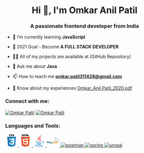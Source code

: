 <h1 align="center">Hi 👋, I'm Omkar Anil Patil</h1>
<h3 align="center">A passionate frontend developer from India</h3>

- 🌱 I’m currently learning **JavaScript**

- 🎯 2021 Goal - Become **A FULL STACK DEVELOPER**

- 👨‍💻 All of my projects are available at (GitHub Repository)

- 💬 Ask me about **Java**

- 📫 How to reach me **omkar.patil311428@gmail.com**

- 📄 Know about my experiences [Omkar_Anil Patil_2020.pdf](https://github.com/Omkar3114/Omkar3114/files/6495817/Omkar_Anil.Patil_2020.pdf)

<h3 align="left">Connect with me:</h3>
<p align="left">
<a href="https://www.linkedin.com/in/omkar-patil3114/" target="blank"><img align="center" src="https://cdn.worldvectorlogo.com/logos/linkedin-icon-2.svg" alt="Omkar Patil" height="30" width="40" /></a>
<a href="https://instagram.com/__omkar_patil__" target="blank"><img align="center" src="https://cdn.worldvectorlogo.com/logos/instagram-2-1.svg" alt="Omkar Patil" height="30" width="40" /></a>
</p>

<h3 align="left">Languages and Tools:</h3>
<p align="left"> <a href="https://www.w3schools.com/css/" target="_blank"> <img src="https://raw.githubusercontent.com/devicons/devicon/master/icons/css3/css3-original-wordmark.svg" alt="css3" width="40" height="40"/> </a> <a href="https://www.w3.org/html/" target="_blank"> <img src="https://raw.githubusercontent.com/devicons/devicon/master/icons/html5/html5-original-wordmark.svg" alt="html5" width="40" height="40"/> </a> <a href="https://www.java.com" target="_blank"> <img src="https://raw.githubusercontent.com/devicons/devicon/master/icons/java/java-original.svg" alt="java" width="40" height="40"/> </a> <a href="https://www.mysql.com/" target="_blank"> <img src="https://raw.githubusercontent.com/devicons/devicon/master/icons/mysql/mysql-original-wordmark.svg" alt="mysql" width="40" height="40"/> </a> <a href="https://postman.com" target="_blank"> <img src="https://www.vectorlogo.zone/logos/getpostman/getpostman-icon.svg" alt="postman" width="40" height="40"/> </a> <a href="https://spring.io/" target="_blank"> <img src="https://www.vectorlogo.zone/logos/springio/springio-icon.svg" alt="spring" width="40" height="40"/> </a> <a href="https://unrealengine.com/" target="_blank"> <img src="https://raw.githubusercontent.com/kenangundogan/fontisto/036b7eca71aab1bef8e6a0518f7329f13ed62f6b/icons/svg/brand/unreal-engine.svg" alt="unreal" width="40" height="40"/> </a> </p>
